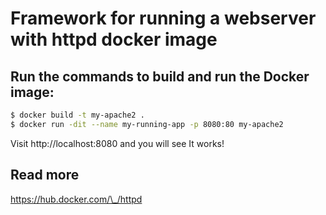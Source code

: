 # Framework for running a webserver with httpd docker image

## Run the commands to build and run the Docker image:
```bash
$ docker build -t my-apache2 .
$ docker run -dit --name my-running-app -p 8080:80 my-apache2
```
Visit http://localhost:8080 and you will see It works!

## Read more 
https://hub.docker.com/\_/httpd

